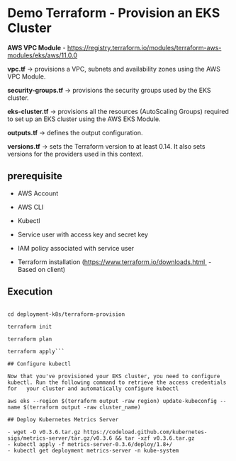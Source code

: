 # Demo Terraform - Provision an EKS Cluster

**AWS VPC Module** - https://registry.terraform.io/modules/terraform-aws-modules/eks/aws/11.0.0

**vpc.tf** -> provisions a VPC, subnets and availability zones using the AWS VPC Module.

**security-groups.tf** ->  provisions the security groups used by the EKS cluster.

**eks-cluster.tf** ->  provisions all the resources (AutoScaling Groups) required to set up an EKS cluster using the AWS EKS Module.

**outputs.tf** -> defines the output configuration.

**versions.tf** -> sets the Terraform version to at least 0.14. It also sets versions for the providers used in this context.

## **prerequisite**

  - AWS Account 
  
  - AWS CLI 
  
  - Kubectl 
  
  - Service user with access key and secret key 
  
  - IAM policy associated with service user
  
  - Terraform installation (https://www.terraform.io/downloads.html  - Based on client)
  

## Execution

  ```git clone https://github.com/akvault/deployment-k8s.git

  cd deployment-k8s/terraform-provision

  terraform init

  terraform plan

  terraform apply```
  
## Configure kubectl

  Now that you've provisioned your EKS cluster, you need to configure kubectl. Run the following command to retrieve the access credentials for   your cluster and automatically configure kubectl

  aws eks --region $(terraform output -raw region) update-kubeconfig --name $(terraform output -raw cluster_name)
  
## Deploy Kubernetes Metrics Server

  - wget -O v0.3.6.tar.gz https://codeload.github.com/kubernetes-sigs/metrics-server/tar.gz/v0.3.6 && tar -xzf v0.3.6.tar.gz
  - kubectl apply -f metrics-server-0.3.6/deploy/1.8+/
  - kubectl get deployment metrics-server -n kube-system

